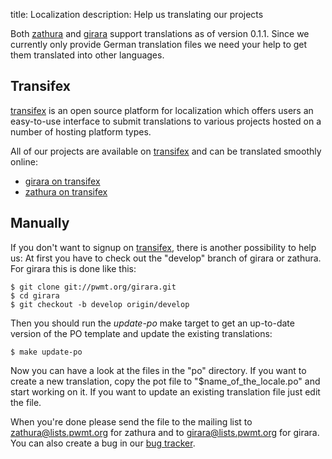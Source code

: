 title: Localization
description: Help us translating our projects

Both [zathura](/projects/zathura) and [girara](/projects/girara) support
translations as of version 0.1.1. Since we currently only provide German
translation files we need your help to get them translated into other languages.

## Transifex
[transifex](http://transifex.net) is an open source platform for localization
which offers users an easy-to-use interface to submit translations to various
projects hosted on a number of hosting platform types.

All of our projects are available on [transifex](http://transifex.net) and can
be translated smoothly online:

* [girara on transifex](https://www.transifex.net/projects/p/girara/)
* [zathura on transifex](https://www.transifex.net/projects/p/zathura/)

## Manually

If you don't want to signup on [transifex](http://transifex.net), there is
another possibility to help us: At first you have to check out the "develop"
branch of girara or zathura. For girara this is done like this:

    $ git clone git://pwmt.org/girara.git
    $ cd girara
    $ git checkout -b develop origin/develop

Then you should run the *update-po* make target to get an up-to-date version of
the PO template and update the existing translations:

    $ make update-po

Now you can have a look at the files in the "po" directory. If you want to
create a new translation, copy the pot file to "$name_of_the_locale.po" and
start working on it. If you want to update an existing translation file just
edit the file.

When you're done please send the file to the mailing list to
[zathura@lists.pwmt.org](mailto:zathura@lists.pwmt.org) for zathura and to
[girara@lists.pwmt.org](mailto:girara@lists.pwmt.org) for girara. You can also
create a bug in our [bug tracker](http://bt.pwmt.org).
